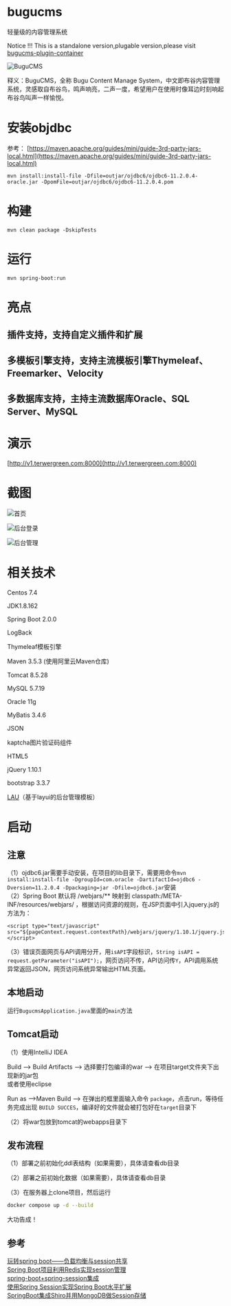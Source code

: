 # bugucms
轻量级的内容管理系统

Notice !!!
This is a standalone version,plugable version,please visit  [bugucms-plugin-container](https://github.com/terwer/bugucms-plugin-container)

![BuguCMS](https://raw.githubusercontent.com/terwer/bugucms/82078355d55db99479df464ca0fb56960f899a93/logo.jpg)

释义：BuguCMS，全称 Bugu Content Manage System，中文即布谷内容管理系统，灵感取自布谷鸟，鸣声响亮，二声一度，希望用户在使用时像耳边时刻响起布谷鸟叫声一样愉悦。

# 安装objdbc

参考：
[https://maven.apache.org/guides/mini/guide-3rd-party-jars-local.html](https://maven.apache.org/guides/mini/guide-3rd-party-jars-local.html)

```
mvn install:install-file -Dfile=outjar/ojdbc6/ojdbc6-11.2.0.4-oracle.jar -DpomFile=outjar/ojdbc6/ojdbc6-11.2.0.4.pom
```

# 构建

```
mvn clean package -DskipTests
```

# 运行
```
mvn spring-boot:run
```

# 亮点
## 插件支持，支持自定义插件和扩展
## 多模板引擎支持，支持主流模板引擎Thymeleaf、Freemarker、Velocity
## 多数据库支持，主持主流数据库Oracle、SQL Server、MySQL

# 演示

[http://v1.terwergreen.com:8000](http://v1.terwergreen.com:8000)

# 截图

![首页](https://raw.githubusercontent.com/terwer/bugucms/82078355d55db99479df464ca0fb56960f899a93/screenshorts/home.png)

![后台登录](https://raw.githubusercontent.com/terwer/bugucms/82078355d55db99479df464ca0fb56960f899a93/screenshorts/login.png)

![后台管理](https://raw.githubusercontent.com/terwer/bugucms/82078355d55db99479df464ca0fb56960f899a93/screenshorts/admin.png)

# 相关技术
Centos 7.4

JDK1.8.162

Spring Boot 2.0.0

LogBack

Thymeleaf模板引擎

Maven 3.5.3 (使用阿里云Maven仓库)  

Tomcat 8.5.28

MySQL 5.7.19

Oracle 11g

MyBatis 3.4.6

JSON

kaptcha图片验证码组件

HTML5

jQuery 1.10.1

bootstrap 3.3.7

[LAU](https://github.com/carolkey/lying-admin/)（基于layui的后台管理模板）     

# 启动

## 注意
（1）ojdbc6.jar需要手动安装，在项目的lib目录下，需要用命令```mvn install:install-file -DgroupId=com.oracle -DartifactId=ojdbc6 -Dversion=11.2.0.4 -Dpackaging=jar -Dfile=ojdbc6.jar```安装        
（2）Spring Boot 默认将 /webjars/** 映射到 classpath:/META-INF/resources/webjars/ ，根据访问资源的规则，在JSP页面中引入jquery.js的方法为：
```
<script type="text/javascript" src="${pageContext.request.contextPath}/webjars/jquery/1.10.1/jquery.js"></script>
```
（3）错误页面网页与API调用分开，用``isAPI``字段标识，``String isAPI = request.getParameter("isAPI");``，网页访问不传，API访问传``Y``，API调用系统异常返回JSON，网页访问系统异常输出HTML页面。            

## 本地启动   
运行```BugucmsApplication.java```里面的```main```方法  

## Tomcat启动
（1）使用IntelliJ IDEA

Build --> Build Artifacts --> 选择要打包编译的war --> 在项目target文件夹下出现新的jar包   
或者使用eclipse

Run as -->Maven Build -->  在弹出的框里面输入命令 ``package``，点击run，等待任务完成出现 ``BUILD SUCCES``，编译好的文件就会被打包好在``target``目录下

（2）将war包放到tomcat的webapps目录下  

## 发布流程
（1）部署之前初始化ddl表结构（如果需要），具体请查看db目录

（2）部署之前初始化数据（如果需要），具体请查看db目录

（3）在服务器上clone项目，然后运行

```bash
docker compose up -d --build
```

大功告成！

## 参考

[玩转spring boot——负载均衡与session共享](http://www.cnblogs.com/GoodHelper/p/6263240.html)  
[ Spring Boot项目利用Redis实现session管理](https://blog.csdn.net/skyebefreeman/article/details/73076785)     
[spring-boot+spring-session集成](https://yq.aliyun.com/articles/182676)      
[使用Spring Session实现Spring Boot水平扩展](https://zhuanlan.zhihu.com/p/31673247)     
[SpringBoot集成Shiro并用MongoDB做Session存储](http://www.tianshangkun.com/2017/11/10/SpringBoot%E9%9B%86%E6%88%90Shiro%E5%B9%B6%E7%94%A8MongoDB%E5%81%9ASession%E5%AD%98%E5%82%A8/)       

